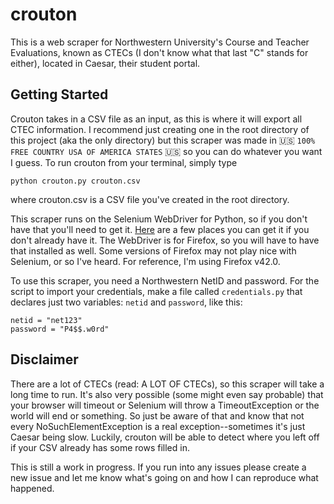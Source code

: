 # crouton
This is a web scraper for Northwestern University's Course and Teacher Evaluations, known as CTECs (I don't know what that last "C" stands for either), located in Caesar, their student portal.

## Getting Started
Crouton takes in a CSV file as an input, as this is where it will export all CTEC information. I recommend just creating one in the root directory of this project (aka the only directory) but this scraper was made in 🇺🇸 `100% FREE COUNTRY USA OF AMERICA STATES` 🇺🇸 so you can do whatever you want I guess. To run crouton from your terminal, simply type

```
python crouton.py crouton.csv
```

where crouton.csv is a CSV file you've created in the root directory.

This scraper runs on the Selenium WebDriver for Python, so if you don't have that you'll need to get it. [Here](http://selenium-python.readthedocs.org/installation.html) are a few places you can get it if you don't already have it. The WebDriver is for Firefox, so you will have to have that installed as well. Some versions of Firefox may not play nice with Selenium, or so I've heard. For reference, I'm using Firefox v42.0.

To use this scraper, you need a Northwestern NetID and password. For the script to import your credentials, make a file called `credentials.py` that declares just two variables: `netid` and `password`, like this:

```
netid = "net123"
password = "P4$$.w0rd"
```

## Disclaimer
There are a lot of CTECs (read: A LOT OF CTECs), so this scraper will take a long time to run. It's also very possible (some might even say probable) that your browser will timeout or Selenium will throw a TimeoutException or the world will end or something. So just be aware of that and know that not every NoSuchElementException is a real exception--sometimes it's just Caesar being slow. Luckily, crouton will be able to detect where you left off if your CSV already has some rows filled in.

This is still a work in progress. If you run into any issues please create a new issue and let me know what's going on and how I can reproduce what happened.
